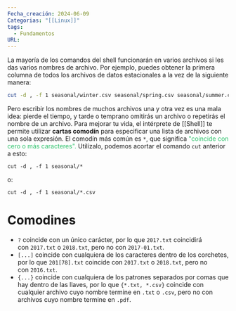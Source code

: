 ```yaml
---
Fecha_creación: 2024-06-09
Categorias: "[[Linux]]"
tags:
  - Fundamentos
URL:
---
```

La mayoría de los comandos del shell funcionarán en varios archivos si les das varios nombres de archivo. Por ejemplo, puedes obtener la primera columna de todos los archivos de datos estacionales a la vez de la siguiente manera:


```bash
cut -d , -f 1 seasonal/winter.csv seasonal/spring.csv seasonal/summer.csv seasonal/autumn.csv
```

Pero escribir los nombres de muchos archivos una y otra vez es una mala idea: pierde el tiempo, y tarde o temprano omitirás un archivo o repetirás el nombre de un archivo. 
Para mejorar tu vida, el intérprete de [[Shell]] te permite utilizar **cartas comodín** para especificar una lista de archivos con una sola expresión. El comodín más común es `*`, que significa <font color="#2DC26B">"coincide con cero o más caracteres".</font> Utilízalo, podemos acortar el comando `cut` anterior a esto:

```
cut -d , -f 1 seasonal/*
```

o:

```
cut -d , -f 1 seasonal/*.csv
```

# Comodines

- `?` coincide con un único carácter, por lo que `201?.txt` coincidirá con `2017.txt` o `2018.txt`, pero no con `2017-01.txt`.
- `[...]` coincide con cualquiera de los caracteres dentro de los corchetes, por lo que `201[78].txt` coincide con `2017.txt` o `2018.txt`, pero no con `2016.txt`.
- `{...}` coincide con cualquiera de los patrones separados por comas que hay dentro de las llaves, por lo que `{*.txt, *.csv}` coincide con cualquier archivo cuyo nombre termine en `.txt` o `.csv`, pero no con archivos cuyo nombre termine en `.pdf`.